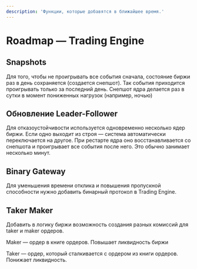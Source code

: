```yaml
---
description: 'Функции, которые добавятся в ближайшее время.'
---
```


# Roadmap — Trading Engine

## Snapshots

Для того, чтобы не проигрывать все события сначала, состояние биржи раз в день сохраняется \(создается снепшот\). Так события приходится проигрывать только за последний день. Снепшот ядра делается раз в сутки в момент пониженных нагрузок \(например, ночью\)

## Обновление Leader-Follower

Для отказоустойчивости используется одновременно несколько ядер биржи. Если одно выходит из строя — система автоматически переключается на другое. При рестарте ядра оно восстанавливается со снепшота и проигрывает все события после него. Это обычно занимает несколько минут.

## Binary Gateway

Для уменьшения времени отклика и повышения пропускной способности нужно добавить бинарный протокол в Trading Engine. 

## Taker Maker

Добавить в логику биржи возможность создания разных комиссий для taker и maker ордеров.

Maker — ордер в книге ордеров. Повышает ликвидность биржи

Taker — ордер, который сталкивается с ордером из книги ордеров. Понижает ликвидность.

